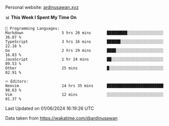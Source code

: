 Personal website: [ardinusawan.xyz](https://ardinusawan.xyz)

<!--START_SECTION:waka-->
📊 **This Week I Spent My Time On** 

```text
💬 Programming Languages: 
Markdown                 5 hrs 20 mins       █████████░░░░░░░░░░░░░░░░   36.07 % 
TypeScript               3 hrs 16 mins       ██████░░░░░░░░░░░░░░░░░░░   22.18 % 
Go                       2 hrs 29 mins       ████░░░░░░░░░░░░░░░░░░░░░   16.83 % 
JavaScript               1 hr 24 mins        ██░░░░░░░░░░░░░░░░░░░░░░░   09.53 % 
Other                    25 mins             █░░░░░░░░░░░░░░░░░░░░░░░░   02.91 % 

🔥 Editors: 
Neovim                   14 hrs 35 mins      █████████████████████████   98.63 % 
Vim                      12 mins             ░░░░░░░░░░░░░░░░░░░░░░░░░   01.37 % 
```


 Last Updated on 01/06/2024 16:19:26 UTC
<!--END_SECTION:waka-->
Data taken from https://wakatime.com/@ardinusawan
